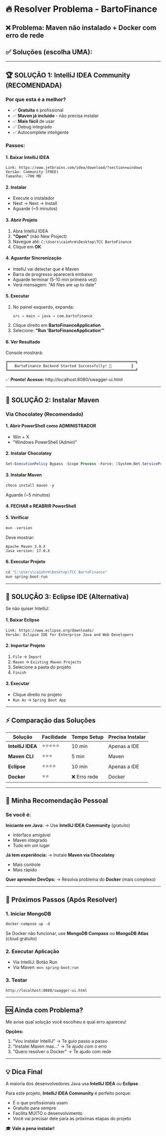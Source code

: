 # 🔥 Resolver Problema - BartoFinance

## ❌ Problema: Maven não instalado + Docker com erro de rede

## ✅ Soluções (escolha UMA):

---

## 🏆 SOLUÇÃO 1: IntelliJ IDEA Community (RECOMENDADA)

### Por que esta é a melhor?
- ✅ **Gratuita** e profissional
- ✅ **Maven já incluído** - não precisa instalar
- ✅ **Mais fácil** de usar
- ✅ Debug integrado
- ✅ Autocomplete inteligente

### Passos:

#### 1. Baixar IntelliJ IDEA
```
Link: https://www.jetbrains.com/idea/download/?section=windows
Versão: Community (FREE)
Tamanho: ~700 MB
```

#### 2. Instalar
- Execute o instalador
- Next → Next → Install
- Aguarde (~5 minutos)

#### 3. Abrir Projeto
1. Abra IntelliJ IDEA
2. **"Open"** (não New Project)
3. Navegue até: `C:\Users\caiohrm\Desktop\TCC BartoFinance`
4. Clique em **OK**

#### 4. Aguardar Sincronização
- IntelliJ vai detectar que é Maven
- Barra de progresso aparecerá embaixo
- Aguarde terminar (5-10 min primeira vez)
- Verá mensagem: "All files are up to date"

#### 5. Executar
1. No painel esquerdo, expanda:
   ```
   src → main → java → com.bartofinance
   ```
2. Clique direito em **BartoFinanceApplication**
3. Selecione: **"Run 'BartoFinanceApplication'"**

#### 6. Ver Resultado
Console mostrará:
```
╔══════════════════════════════════════════════════════════╗
║   BartoFinance Backend Started Successfully! 🚀         ║
╚══════════════════════════════════════════════════════════╝
```

✅ **Pronto! Acesse:** http://localhost:8080/swagger-ui.html

---

## 🥈 SOLUÇÃO 2: Instalar Maven

### Via Chocolatey (Recomendado)

#### 1. Abrir PowerShell como ADMINISTRADOR
- Win + X
- "Windows PowerShell (Admin)"

#### 2. Instalar Chocolatey
```powershell
Set-ExecutionPolicy Bypass -Scope Process -Force; [System.Net.ServicePointManager]::SecurityProtocol = [System.Net.ServicePointManager]::SecurityProtocol -bor 3072; iex ((New-Object System.Net.WebClient).DownloadString('https://community.chocolatey.org/install.ps1'))
```

#### 3. Instalar Maven
```powershell
choco install maven -y
```

Aguarde (~5 minutos)

#### 4. FECHAR e REABRIR PowerShell

#### 5. Verificar
```powershell
mvn -version
```

Deve mostrar:
```
Apache Maven 3.9.X
Java version: 17.0.X
```

#### 6. Executar Projeto
```powershell
cd "C:\Users\caiohrm\Desktop\TCC BartoFinance"
mvn spring-boot:run
```

---

## 🥉 SOLUÇÃO 3: Eclipse IDE (Alternativa)

Se não quiser IntelliJ:

#### 1. Baixar Eclipse
```
Link: https://www.eclipse.org/downloads/
Versão: Eclipse IDE for Enterprise Java and Web Developers
```

#### 2. Importar Projeto
1. `File` → `Import`
2. `Maven` → `Existing Maven Projects`
3. Selecione a pasta do projeto
4. `Finish`

#### 3. Executar
- Clique direito no projeto
- `Run As` → `Spring Boot App`

---

## ⚡ Comparação das Soluções

| Solução | Facilidade | Tempo Setup | Precisa Instalar |
|---------|------------|-------------|------------------|
| **IntelliJ IDEA** | ⭐⭐⭐⭐⭐ | 10 min | Apenas a IDE |
| **Maven CLI** | ⭐⭐⭐ | 5 min | Maven |
| **Eclipse** | ⭐⭐⭐⭐ | 10 min | Apenas a IDE |
| **Docker** | ⭐⭐ | ❌ Erro rede | Docker |

---

## 🎯 Minha Recomendação Pessoal

### Se você é:

**Iniciante em Java:**
→ Use **IntelliJ IDEA Community** (gratuito)
- Interface amigável
- Maven integrado
- Tudo em um lugar

**Já tem experiência:**
→ Instale **Maven via Chocolatey**
- Mais controle
- Mais rápido

**Quer aprender DevOps:**
→ Resolva problema do **Docker** (mais complexo)

---

## 🚀 Próximos Passos (Após Resolver)

### 1. Iniciar MongoDB
```powershell
docker-compose up -d
```

Se Docker não funcionar, use **MongoDB Compass** ou **MongoDB Atlas** (cloud gratuito)

### 2. Executar Aplicação
- Via IntelliJ: Botão Run
- Via Maven: `mvn spring-boot:run`

### 3. Testar
```
http://localhost:8080/swagger-ui.html
```

---

## 🆘 Ainda com Problema?

Me avise qual solução você escolheu e qual erro apareceu!

**Opções:**
1. "Vou instalar IntelliJ" → Te guio passo a passo
2. "Instalei Maven mas..." → Te ajudo com o erro
3. "Quero resolver o Docker" → Te ajudo com rede

---

## 💡 Dica Final

A maioria dos desenvolvedores Java usa **IntelliJ IDEA** ou **Eclipse**.

Para este projeto, **IntelliJ IDEA Community** é perfeito porque:
- É o que profissionais usam
- Gratuito para sempre
- Facilita MUITO o desenvolvimento
- Você vai precisar dele para as próximas etapas do projeto

🎓 **Vale a pena instalar!**


